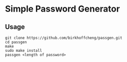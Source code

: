 # Simple Password Generator

## Usage
```
git clone https://github.com/birkhoffcheng/passgen.git
cd passgen
make
sudo make install
passgen <length of password>
```
